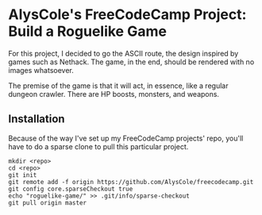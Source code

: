 # AlysCole's FreeCodeCamp Project: Build a Roguelike Game
For this project, I decided to go the ASCII route, the design inspired by games such as Nethack. The game, in the end, should be rendered with no images whatsoever.

The premise of the game is that it will act, in essence, like a regular dungeon crawler. There are HP boosts, monsters, and weapons.

## Installation

Because of the way I've set up my FreeCodeCamp projects' repo, you'll have to do a sparse clone to pull this particular project.

```
mkdir <repo>
cd <repo>
git init
git remote add -f origin https://github.com/AlysCole/freecodecamp.git
git config core.sparseCheckout true
echo "roguelike-game/" >> .git/info/sparse-checkout
git pull origin master
```
